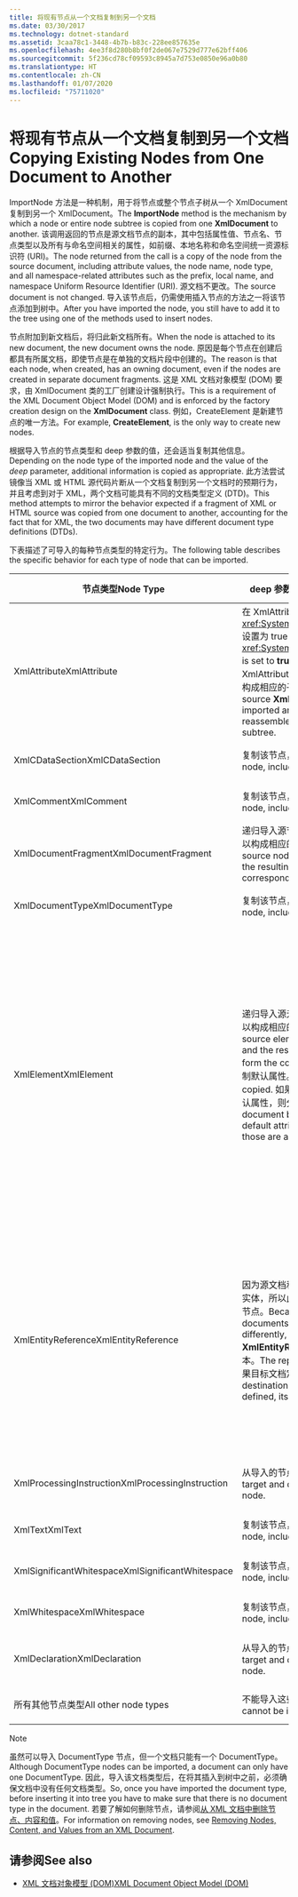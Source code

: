 ```yaml
---
title: 将现有节点从一个文档复制到另一个文档
ms.date: 03/30/2017
ms.technology: dotnet-standard
ms.assetid: 3caa78c1-3448-4b7b-b83c-228ee857635e
ms.openlocfilehash: 4ee3f8d280b8bf0f2de067e7529d777e62bff406
ms.sourcegitcommit: 5f236cd78cf09593c8945a7d753e0850e96a0b80
ms.translationtype: HT
ms.contentlocale: zh-CN
ms.lasthandoff: 01/07/2020
ms.locfileid: "75711020"
---
```

# <a name="copying-existing-nodes-from-one-document-to-another"></a><span data-ttu-id="43183-102">将现有节点从一个文档复制到另一个文档</span><span class="sxs-lookup"><span data-stu-id="43183-102">Copying Existing Nodes from One Document to Another</span></span>
<span data-ttu-id="43183-103">ImportNode  方法是一种机制，用于将节点或整个节点子树从一个 XmlDocument  复制到另一个 XmlDocument。</span><span class="sxs-lookup"><span data-stu-id="43183-103">The **ImportNode** method is the mechanism by which a node or entire node subtree is copied from one **XmlDocument** to another.</span></span> <span data-ttu-id="43183-104">该调用返回的节点是源文档节点的副本，其中包括属性值、节点名、节点类型以及所有与命名空间相关的属性，如前缀、本地名称和命名空间统一资源标识符 (URI)。</span><span class="sxs-lookup"><span data-stu-id="43183-104">The node returned from the call is a copy of the node from the source document, including attribute values, the node name, node type, and all namespace-related attributes such as the prefix, local name, and namespace Uniform Resource Identifier (URI).</span></span> <span data-ttu-id="43183-105">源文档不更改。</span><span class="sxs-lookup"><span data-stu-id="43183-105">The source document is not changed.</span></span> <span data-ttu-id="43183-106">导入该节点后，仍需使用插入节点的方法之一将该节点添加到树中。</span><span class="sxs-lookup"><span data-stu-id="43183-106">After you have imported the node, you still have to add it to the tree using one of the methods used to insert nodes.</span></span>  
  
 <span data-ttu-id="43183-107">节点附加到新文档后，将归此新文档所有。</span><span class="sxs-lookup"><span data-stu-id="43183-107">When the node is attached to its new document, the new document owns the node.</span></span> <span data-ttu-id="43183-108">原因是每个节点在创建后都具有所属文档，即使节点是在单独的文档片段中创建的。</span><span class="sxs-lookup"><span data-stu-id="43183-108">The reason is that each node, when created, has an owning document, even if the nodes are created in separate document fragments.</span></span> <span data-ttu-id="43183-109">这是 XML 文档对象模型 (DOM) 要求，由 XmlDocument  类的工厂创建设计强制执行。</span><span class="sxs-lookup"><span data-stu-id="43183-109">This is a requirement of the XML Document Object Model (DOM) and is enforced by the factory creation design on the **XmlDocument** class.</span></span> <span data-ttu-id="43183-110">例如，CreateElement  是新建节点的唯一方法。</span><span class="sxs-lookup"><span data-stu-id="43183-110">For example, **CreateElement**, is the only way to create new nodes.</span></span>  
  
 <span data-ttu-id="43183-111">根据导入节点的节点类型和 deep  参数的值，还会适当复制其他信息。</span><span class="sxs-lookup"><span data-stu-id="43183-111">Depending on the node type of the imported node and the value of the *deep* parameter, additional information is copied as appropriate.</span></span> <span data-ttu-id="43183-112">此方法尝试镜像当 XML 或 HTML 源代码片断从一个文档复制到另一个文档时的预期行为，并且考虑到对于 XML，两个文档可能具有不同的文档类型定义 (DTD)。</span><span class="sxs-lookup"><span data-stu-id="43183-112">This method attempts to mirror the behavior expected if a fragment of XML or HTML source was copied from one document to another, accounting for the fact that for XML, the two documents may have different document type definitions (DTDs).</span></span>  
  
 <span data-ttu-id="43183-113">下表描述了可导入的每种节点类型的特定行为。</span><span class="sxs-lookup"><span data-stu-id="43183-113">The following table describes the specific behavior for each type of node that can be imported.</span></span>  
  
|<span data-ttu-id="43183-114">节点类型</span><span class="sxs-lookup"><span data-stu-id="43183-114">Node Type</span></span>|<span data-ttu-id="43183-115">deep  参数为 true</span><span class="sxs-lookup"><span data-stu-id="43183-115">*deep* parameter is true</span></span>|<span data-ttu-id="43183-116">deep  参数为 false</span><span class="sxs-lookup"><span data-stu-id="43183-116">*deep* parameter is false</span></span>|  
|---------------|------------------------------|-------------------------------|  
|<span data-ttu-id="43183-117">XmlAttribute</span><span class="sxs-lookup"><span data-stu-id="43183-117">XmlAttribute</span></span>|<span data-ttu-id="43183-118">在 XmlAttribute 上，<xref:System.Xml.XmlAttribute.Specified%2A> 设置为 true  。</span><span class="sxs-lookup"><span data-stu-id="43183-118">The <xref:System.Xml.XmlAttribute.Specified%2A> is set to **true** on the XmlAttribute.</span></span> <span data-ttu-id="43183-119">递归导入源 XmlAttribute  的子代，并重组生成的节点，以构成相应的子树。</span><span class="sxs-lookup"><span data-stu-id="43183-119">The descendants of the source **XmlAttribute** are recursively imported and the resulting nodes reassembled to form the corresponding subtree.</span></span>|<span data-ttu-id="43183-120">deep  参数不适用于 XmlAttribute  节点，因为这些节点在导入时总是带子节点。</span><span class="sxs-lookup"><span data-stu-id="43183-120">The *deep* parameter does not apply to **XmlAttribute** nodes, because they always carry their child nodes with them when imported.</span></span>|  
|<span data-ttu-id="43183-121">XmlCDataSection</span><span class="sxs-lookup"><span data-stu-id="43183-121">XmlCDataSection</span></span>|<span data-ttu-id="43183-122">复制该节点，包括复制其数据。</span><span class="sxs-lookup"><span data-stu-id="43183-122">Copies the node, including its data.</span></span>|<span data-ttu-id="43183-123">复制该节点，包括复制其数据。</span><span class="sxs-lookup"><span data-stu-id="43183-123">Copies the node, including its data.</span></span>|  
|<span data-ttu-id="43183-124">XmlComment</span><span class="sxs-lookup"><span data-stu-id="43183-124">XmlComment</span></span>|<span data-ttu-id="43183-125">复制该节点，包括复制其数据。</span><span class="sxs-lookup"><span data-stu-id="43183-125">Copies the node, including its data.</span></span>|<span data-ttu-id="43183-126">复制该节点，包括复制其数据。</span><span class="sxs-lookup"><span data-stu-id="43183-126">Copies the node, including its data.</span></span>|  
|<span data-ttu-id="43183-127">XmlDocumentFragment</span><span class="sxs-lookup"><span data-stu-id="43183-127">XmlDocumentFragment</span></span>|<span data-ttu-id="43183-128">递归导入源节点的子代，并重组生成的节点，以构成相应的子树。</span><span class="sxs-lookup"><span data-stu-id="43183-128">The descendants of the source node are recursively imported and the resulting nodes reassembled to form the corresponding subtree.</span></span>|<span data-ttu-id="43183-129">创建空的 XmlDocumentFragment  。</span><span class="sxs-lookup"><span data-stu-id="43183-129">An empty **XmlDocumentFragment** is created.</span></span>|  
|<span data-ttu-id="43183-130">XmlDocumentType</span><span class="sxs-lookup"><span data-stu-id="43183-130">XmlDocumentType</span></span>|<span data-ttu-id="43183-131">复制该节点，包括复制其数据。\*</span><span class="sxs-lookup"><span data-stu-id="43183-131">Copies the node, including its data.\*</span></span>|<span data-ttu-id="43183-132">复制该节点，包括复制其数据。\*</span><span class="sxs-lookup"><span data-stu-id="43183-132">Copies the node, including its data.\*</span></span>|  
|<span data-ttu-id="43183-133">XmlElement</span><span class="sxs-lookup"><span data-stu-id="43183-133">XmlElement</span></span>|<span data-ttu-id="43183-134">递归导入源元素的子代，并重组生成的节点，以构成相应的子树。</span><span class="sxs-lookup"><span data-stu-id="43183-134">The descendants of the source element are recursively imported and the resulting nodes reassembled to form the corresponding subtree.</span></span> <span data-ttu-id="43183-135">**注意：** 不复制默认属性。</span><span class="sxs-lookup"><span data-stu-id="43183-135">**Note:**  Default attributes are not copied.</span></span> <span data-ttu-id="43183-136">如果导入到的文档定义该元素名称的默认属性，则分配这些默认属性。</span><span class="sxs-lookup"><span data-stu-id="43183-136">If the document being imported into defines default attributes for this element name, those are assigned.</span></span>|<span data-ttu-id="43183-137">导入源元素的指定属性节点，并将生成的 XmlAttribute  节点附加到新元素。</span><span class="sxs-lookup"><span data-stu-id="43183-137">Specified attribute nodes of the source element are imported, and the generated **XmlAttribute** nodes are attached to the new element.</span></span> <span data-ttu-id="43183-138">不复制子代节点。</span><span class="sxs-lookup"><span data-stu-id="43183-138">The descendant nodes are not copied.</span></span> <span data-ttu-id="43183-139">**注意：** 不复制默认属性。</span><span class="sxs-lookup"><span data-stu-id="43183-139">**Note:**  Default attributes are not copied.</span></span> <span data-ttu-id="43183-140">如果导入到的文档定义该元素名称的默认属性，则分配这些默认属性。</span><span class="sxs-lookup"><span data-stu-id="43183-140">If the document being imported into defines default attributes for this element name, those are assigned.</span></span>|  
|<span data-ttu-id="43183-141">XmlEntityReference</span><span class="sxs-lookup"><span data-stu-id="43183-141">XmlEntityReference</span></span>|<span data-ttu-id="43183-142">因为源文档和目标文档可能以不同的方式定义实体，所以此方法仅复制 XmlEntityReference  节点。</span><span class="sxs-lookup"><span data-stu-id="43183-142">Because the source and destination documents could have the entities defined differently, this method only copies the **XmlEntityReference** node.</span></span> <span data-ttu-id="43183-143">不包括替换文本。</span><span class="sxs-lookup"><span data-stu-id="43183-143">The replacement text is not included.</span></span> <span data-ttu-id="43183-144">如果目标文档定义了实体，则给它赋值。</span><span class="sxs-lookup"><span data-stu-id="43183-144">If the destination document has the entity defined, its value is assigned.</span></span>|<span data-ttu-id="43183-145">因为源文档和目标文档可能以不同的方式定义实体，所以此方法仅复制 XmlEntityReference  节点。</span><span class="sxs-lookup"><span data-stu-id="43183-145">Because the source and destination documents could have the entities defined differently, this method only copies the **XmlEntityReference** node.</span></span> <span data-ttu-id="43183-146">不包括替换文本。</span><span class="sxs-lookup"><span data-stu-id="43183-146">The replacement text is not included.</span></span> <span data-ttu-id="43183-147">如果目标文档定义了实体，则给它赋值。</span><span class="sxs-lookup"><span data-stu-id="43183-147">If the destination document has the entity defined, its value is assigned.</span></span>|  
|<span data-ttu-id="43183-148">XmlProcessingInstruction</span><span class="sxs-lookup"><span data-stu-id="43183-148">XmlProcessingInstruction</span></span>|<span data-ttu-id="43183-149">从导入的节点复制目标和数据值。</span><span class="sxs-lookup"><span data-stu-id="43183-149">Copies the target and data value from the imported node.</span></span>|<span data-ttu-id="43183-150">从导入的节点复制目标和数据值。</span><span class="sxs-lookup"><span data-stu-id="43183-150">Copies the target and data value from the imported node.</span></span>|  
|<span data-ttu-id="43183-151">XmlText</span><span class="sxs-lookup"><span data-stu-id="43183-151">XmlText</span></span>|<span data-ttu-id="43183-152">复制该节点，包括复制其数据。</span><span class="sxs-lookup"><span data-stu-id="43183-152">Copies the node, including its data.</span></span>|<span data-ttu-id="43183-153">复制该节点，包括复制其数据。</span><span class="sxs-lookup"><span data-stu-id="43183-153">Copies the node, including its data.</span></span>|  
|<span data-ttu-id="43183-154">XmlSignificantWhitespace</span><span class="sxs-lookup"><span data-stu-id="43183-154">XmlSignificantWhitespace</span></span>|<span data-ttu-id="43183-155">复制该节点，包括复制其数据。</span><span class="sxs-lookup"><span data-stu-id="43183-155">Copies the node, including its data.</span></span>|<span data-ttu-id="43183-156">复制该节点，包括复制其数据。</span><span class="sxs-lookup"><span data-stu-id="43183-156">Copies the node, including its data.</span></span>|  
|<span data-ttu-id="43183-157">XmlWhitespace</span><span class="sxs-lookup"><span data-stu-id="43183-157">XmlWhitespace</span></span>|<span data-ttu-id="43183-158">复制该节点，包括复制其数据。</span><span class="sxs-lookup"><span data-stu-id="43183-158">Copies the node, including its data.</span></span>|<span data-ttu-id="43183-159">复制该节点，包括复制其数据。</span><span class="sxs-lookup"><span data-stu-id="43183-159">Copies the node, including its data.</span></span>|  
|<span data-ttu-id="43183-160">XmlDeclaration</span><span class="sxs-lookup"><span data-stu-id="43183-160">XmlDeclaration</span></span>|<span data-ttu-id="43183-161">从导入的节点复制目标和数据值。</span><span class="sxs-lookup"><span data-stu-id="43183-161">Copies the target and data value from the imported node.</span></span>|<span data-ttu-id="43183-162">从导入的节点复制目标和数据值。</span><span class="sxs-lookup"><span data-stu-id="43183-162">Copies the target and data value from the imported node.</span></span>|  
|<span data-ttu-id="43183-163">所有其他节点类型</span><span class="sxs-lookup"><span data-stu-id="43183-163">All other node types</span></span>|<span data-ttu-id="43183-164">不能导入这些节点类型。</span><span class="sxs-lookup"><span data-stu-id="43183-164">These node types cannot be imported.</span></span>|<span data-ttu-id="43183-165">不能导入这些节点类型。</span><span class="sxs-lookup"><span data-stu-id="43183-165">These node types cannot be imported.</span></span>|  
  
> [!NOTE]
> <span data-ttu-id="43183-166">虽然可以导入 DocumentType 节点，但一个文档只能有一个 DocumentType。</span><span class="sxs-lookup"><span data-stu-id="43183-166">Although DocumentType nodes can be imported, a document can only have one DocumentType.</span></span> <span data-ttu-id="43183-167">因此，导入该文档类型后，在将其插入到树中之前，必须确保文档中没有任何文档类型。</span><span class="sxs-lookup"><span data-stu-id="43183-167">So, once you have imported the document type, before inserting it into tree you have to make sure that there is no document type in the document.</span></span> <span data-ttu-id="43183-168">若要了解如何删除节点，请参阅[从 XML 文档中删除节点、内容和值](../../../../docs/standard/data/xml/removing-nodes-content-and-values-from-an-xml-document.md)。</span><span class="sxs-lookup"><span data-stu-id="43183-168">For information on removing nodes, see [Removing Nodes, Content, and Values from an XML Document](../../../../docs/standard/data/xml/removing-nodes-content-and-values-from-an-xml-document.md).</span></span>  
  
## <a name="see-also"></a><span data-ttu-id="43183-169">请参阅</span><span class="sxs-lookup"><span data-stu-id="43183-169">See also</span></span>

- [<span data-ttu-id="43183-170">XML 文档对象模型 (DOM)</span><span class="sxs-lookup"><span data-stu-id="43183-170">XML Document Object Model (DOM)</span></span>](../../../../docs/standard/data/xml/xml-document-object-model-dom.md)
